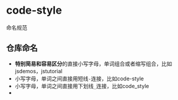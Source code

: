 # code-style

命名规范

## 仓库命名

* **特别简易和容易区分**的直接小写字母，单词组合或者缩写组合，比如jsdemos，jstutorial
* 小写字母，单词之间直接用短线`-`连接，比如code-style
* 小写字母，单词之间直接用下划线`_`连接，比如code_style
* 